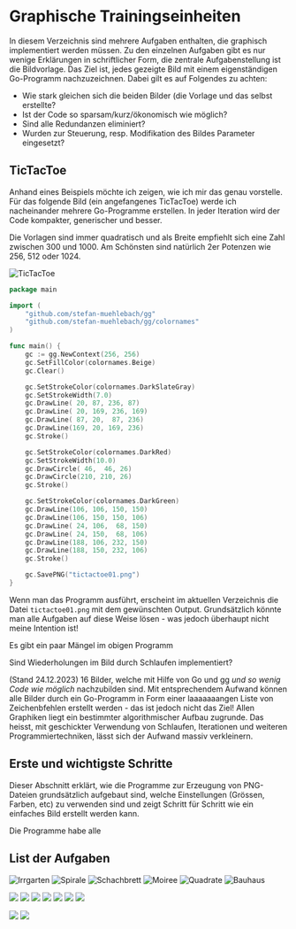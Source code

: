 # Graphische Trainingseinheiten

In diesem Verzeichnis sind mehrere Aufgaben enthalten, die graphisch
implementiert werden müssen. Zu den einzelnen Aufgaben gibt es nur wenige
Erklärungen in schriftlicher Form, die zentrale Aufgabenstellung ist die
Bildvorlage. Das Ziel ist, jedes gezeigte Bild mit einem eigenständigen
Go-Programm nachzuzeichnen. Dabei gilt es auf Folgendes zu achten:

* Wie stark gleichen sich die beiden Bilder (die Vorlage und das selbst
  erstellte?
* Ist der Code so sparsam/kurz/ökonomisch wie möglich?
* Sind alle Redundanzen eliminiert?
* Wurden zur Steuerung, resp. Modifikation des Bildes Parameter eingesetzt?

## TicTacToe

Anhand eines Beispiels möchte ich zeigen, wie ich mir das genau vorstelle.
Für das folgende Bild (ein angefangenes TicTacToe) werde ich nacheinander
mehrere Go-Programme erstellen. In jeder Iteration wird der Code kompakter,
generischer und besser.

Die Vorlagen sind immer quadratisch und als Breite empfiehlt sich eine Zahl
zwischen 300 und 1000. Am Schönsten sind natürlich 2er Potenzen wie 256, 512
oder 1024.

![TicTacToe](tictactoe01.png)

```go
package main

import (
	"github.com/stefan-muehlebach/gg"
	"github.com/stefan-muehlebach/gg/colornames"
)

func main() {
    gc := gg.NewContext(256, 256)
    gc.SetFillColor(colornames.Beige)
    gc.Clear()

    gc.SetStrokeColor(colornames.DarkSlateGray)
    gc.SetStrokeWidth(7.0)
    gc.DrawLine( 20, 87, 236, 87)
    gc.DrawLine( 20, 169, 236, 169)
    gc.DrawLine( 87, 20,  87, 236)
    gc.DrawLine(169, 20, 169, 236)
    gc.Stroke()

    gc.SetStrokeColor(colornames.DarkRed)
    gc.SetStrokeWidth(10.0)
    gc.DrawCircle( 46,  46, 26)
    gc.DrawCircle(210, 210, 26)
    gc.Stroke()

    gc.SetStrokeColor(colornames.DarkGreen)
    gc.DrawLine(106, 106, 150, 150)
    gc.DrawLine(106, 150, 150, 106)
    gc.DrawLine( 24, 106,  68, 150)
    gc.DrawLine( 24, 150,  68, 106)
    gc.DrawLine(188, 106, 232, 150)
    gc.DrawLine(188, 150, 232, 106)
    gc.Stroke()

    gc.SavePNG("tictactoe01.png")
}
```
Wenn man das Programm ausführt, erscheint im aktuellen Verzeichnis die Datei
`tictactoe01.png` mit dem gewünschten Output.
Grundsätzlich könnte man alle Aufgaben auf diese Weise lösen - was jedoch
überhaupt nicht meine Intention ist!

Es gibt ein paar Mängel im obigen Programm



Sind Wiederholungen im Bild durch Schlaufen implementiert?

(Stand 24.12.2023) 16 Bilder, welche mit Hilfe
von Go und [gg](https://github.com/stefan-muehlebach/gg) _und so wenig Code
wie möglich_ nachzubilden sind.
Mit entsprechendem Aufwand können alle Bilder durch ein Go-Programm in
Form einer laaaaaaangen Liste von Zeichenbfehlen erstellt werden - das ist
jedoch nicht das Ziel!
Allen Graphiken liegt ein bestimmter algorithmischer Aufbau zugrunde.
Das heisst, mit geschickter Verwendung von Schlaufen, Iterationen und weiteren
Programmiertechniken, lässt sich der Aufwand massiv verkleinern.

## Erste und wichtigste Schritte

Dieser Abschnitt erklärt, wie die Programme zur Erzeugung von PNG-Dateien
grundsätzlich aufgebaut sind, welche Einstellungen (Grössen, Farben, etc) zu
verwenden sind und zeigt Schritt für Schritt wie ein einfaches Bild erstellt
werden kann.

Die Programme habe alle

## List der Aufgaben

![Irrgarten](irrgarten.png)    ![Spirale](spirale.png)
![Schachbrett](chessboard.png) ![Moiree](moiree.png)
![Quadrate](vertigo.png)       ![Bauhaus](bauhaus.png)

![](divided-circle.png)
![](graph.png)
![](text-transform.png)
![](farn.png)
![](raster.png)
![](color-cells.png)
![](relief.png)

![](raster-image.png)
![](flower-of-life.png)
